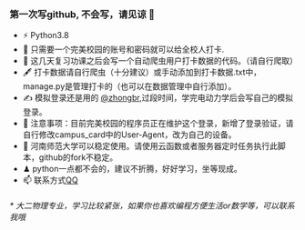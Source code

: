 ### 第一次写github, 不会写，请见谅 👋


- ⚡ Python3.8
- 🍻 只需要一个完美校园的账号和密码就可以给全校人打卡.
- 🔑 这几天复习功课之后会写一个自动爬虫用户打卡数据的代码。（请自行爬取）
- 🖋 打卡数据请自行爬虫（十分建议）或手动添加到打卡数据.txt中，manage.py是管理打卡的（也可以在数据管理中自行添加）。
- ✍️ 模拟登录还是用的 [@zhongbr](https://github.com/zhongbr),过段时间，学完电动力学后会写自己的模拟登录。
- 🏃 注意事项：目前完美校园的程序员正在维护这个登录，新增了登录验证，请自行修改campus_card中的User-Agent，改为自己的设备。
- 🥋 河南师范大学可以稳定使用。请使用云函数或者服务器定时任务执行此脚本，github的fork不稳定。
- ♟ python一点都不会的，建议不折腾，好好学习，坐等现成。
- 📫 联系方式[QQ](https://qm.qq.com/cgi-bin/qm/qr?k=B7K2xJ4K3zz8z8qek7gWfulyuel_XtGS&noverify=0)


<h6>* 大二物理专业，学习比较紧张，如果你也喜欢编程方便生活or数学等，可以联系我哦</h6>

